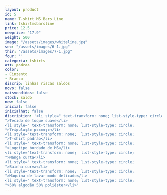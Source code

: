 ```yaml
---
layout: product
id: 5
name: T-shirt MS Bars Line
link: tshirtmsbarsline
price: 12.5
newprice: "17.9"
weight: 500
image: "/assets/images/whiteline.jpg"
sec: "/assets/images/6-1.jpg"
thir: "/assets/images/7-1.jpg"
four: ''
categoria: tshirts
att: padrao
color:
- Cinzento
- Branco
discrip: linhas riscas saldos
novo: false
maisvendidos: false
stock: saldo
new: false
inicial: false
inicialhat: false
discription: '<li style=" text-transform: none; list-style-type: circle;
">Tecido de toque suave</li>
<li style=" text-transform: none; list-style-type: circle;
">Tripulação pescoço</li>
<li style="text-transform: none;  list-style-type: circle;
">T-shirt padrão</li>
<li style=" text-transform: none; list-style-type: circle;
">Logotipo bordado de MS</li>
<li style="text-transform: none;  list-style-type: circle;
">Manga curta</li>
<li style=" text-transform: none; list-style-type: circle;
">Bainha curva</li>
<li style="text-transform: none;  list-style-type: circle;
">Máquina de lavar modo delicado</li>
<li style=" text-transform: none; list-style-type: circle;
">50% algodão 50% poliéster</li>'
---
```

